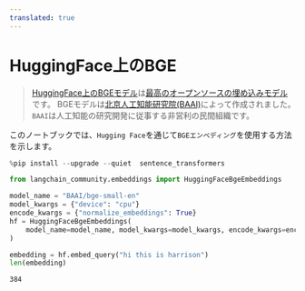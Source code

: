 ```yaml
---
translated: true
---
```


# HuggingFace上のBGE

>[HuggingFace上のBGEモデル](https://huggingface.co/BAAI/bge-large-en)は[最高のオープンソースの埋め込みモデル](https://huggingface.co/spaces/mteb/leaderboard)です。
>BGEモデルは[北京人工知能研究院(BAAI)](https://en.wikipedia.org/wiki/Beijing_Academy_of_Artificial_Intelligence)によって作成されました。`BAAI`は人工知能の研究開発に従事する非営利の民間組織です。

このノートブックでは、`Hugging Face`を通じて`BGEエンベディング`を使用する方法を示します。

```python
%pip install --upgrade --quiet  sentence_transformers
```

```python
from langchain_community.embeddings import HuggingFaceBgeEmbeddings

model_name = "BAAI/bge-small-en"
model_kwargs = {"device": "cpu"}
encode_kwargs = {"normalize_embeddings": True}
hf = HuggingFaceBgeEmbeddings(
    model_name=model_name, model_kwargs=model_kwargs, encode_kwargs=encode_kwargs
)
```

```python
embedding = hf.embed_query("hi this is harrison")
len(embedding)
```

```output
384
```

